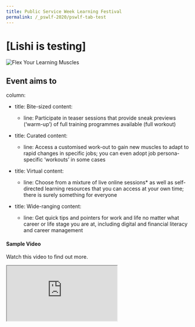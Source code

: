 ```yaml
---
title: Public Service Week Learning Festival
permalink: /_pswlf-2020/pswlf-tab-test
---
```

# [Lishi is testing]
![Flex Your Learning Muscles](/images/pswlflearningmuscles.png "Virtual Gym")

## Event aims to

column:
  - title: Bite-sized
    content:
    - line: Participate in teaser sessions that provide sneak previews (‘warm-up’) of full training programmes available (full workout)
    
  - title: Curated
    content:
    - line: Access a customised work-out to gain new muscles to adapt to rapid changes in specific jobs; you can even adopt job persona-specific ‘workouts’ in some cases

  - title: Virtual
    content:
    - line: Choose from a mixture of live online sessions* as well as self-directed learning resources that you can access at your own time; there is surely something for everyone

  - title: Wide-ranging
    content:
    - line: Get quick tips and pointers for work and life no matter what career or life stage you are at, including digital and financial literacy and career management


#### Sample Video

Watch this video to find out more.

<div class="resp-container">
	<iframe class="resp-iframe" src="https://vimeo.com/manage/441217698/general" gesture="media" allow="encrypted-media" allowfullscreen></iframe>
</div>

